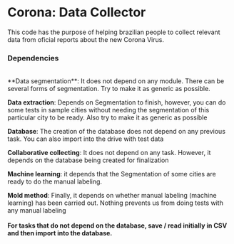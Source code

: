 # Corona: Data Collector
This code has the purpose of helping brazilian people to collect relevant data from oficial reports about the new Corona Virus.

### Dependencies
<br />
**Data segmentation**: It does not depend on any module. There can be several forms of segmentation. Try to make it as generic as possible.

**Data extraction**: Depends on Segmentation to finish, however, you can do some tests in sample cities without needing the segmentation of this particular city to be ready. Also try to make it as generic as possible

**Database**: The creation of the database does not depend on any previous task. You can also import into the drive with test data

**Collaborative collecting**: It does not depend on any task. However, it depends on the database being created for finalization

**Machine learning**: it depends that the Segmentation of some cities are ready to do the manual labeling.

**Mold method**: Finally, it depends on whether manual labeling (machine learning) has been carried out. Nothing prevents us from doing tests with any manual labeling
<br /><br />
**For tasks that do not depend on the database, save / read initially in CSV and then import into the database.**
